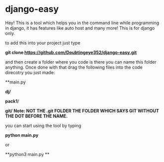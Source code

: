 # django-easy

Hey! This is a tool which helps you in the command line while programming in django, it has features like auto host and many more! This is for django only.

to add this into your project just type

**git clone https://github.com/Doubtingeye352/django-easy.git**

and then create a folder where you code is there you can name this folder anything. Once done with that drag the following files into the code direcotry you just made:

**main.py

**dj/**

**pack1**/

**git/**
**Note: NOT THE .git FOLDER THE FOLDER WHICH SAYS GIT WITHOUT THE DOT BEFORE THE NAME.**


you can start using the tool by typing 

**python main.py**


or


**python3 main.py **
